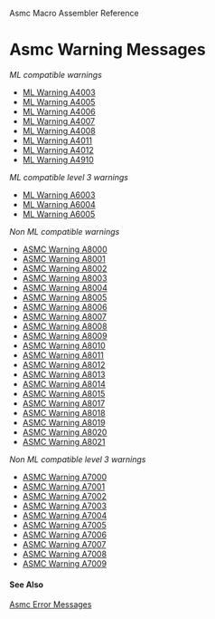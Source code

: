 Asmc Macro Assembler Reference

# Asmc Warning Messages

_ML compatible warnings_

- [ML Warning A4003](A4003.md)
- [ML Warning A4005](A4005.md)
- [ML Warning A4006](A4006.md)
- [ML Warning A4007](A4007.md)
- [ML Warning A4008](A4008.md)
- [ML Warning A4011](A4011.md)
- [ML Warning A4012](A4012.md)
- [ML Warning A4910](A4910.md)

_ML compatible level 3 warnings_

- [ML Warning A6003](A6003.md)
- [ML Warning A6004](A6004.md)
- [ML Warning A6005](A6005.md)

_Non ML compatible warnings_

- [ASMC Warning A8000](A8000.md)
- [ASMC Warning A8001](A8001.md)
- [ASMC Warning A8002](A8002.md)
- [ASMC Warning A8003](A8003.md)
- [ASMC Warning A8004](A8004.md)
- [ASMC Warning A8005](A8005.md)
- [ASMC Warning A8006](A8006.md)
- [ASMC Warning A8007](A8007.md)
- [ASMC Warning A8008](A8008.md)
- [ASMC Warning A8009](A8009.md)
- [ASMC Warning A8010](A8010.md)
- [ASMC Warning A8011](A8011.md)
- [ASMC Warning A8012](A8012.md)
- [ASMC Warning A8013](A8013.md)
- [ASMC Warning A8014](A8014.md)
- [ASMC Warning A8015](A8015.md)
- [ASMC Warning A8017](A8017.md)
- [ASMC Warning A8018](A8018.md)
- [ASMC Warning A8019](A8019.md)
- [ASMC Warning A8020](A8020.md)
- [ASMC Warning A8021](A8021.md)

_Non ML compatible level 3 warnings_

- [ASMC Warning A7000](A7000.md)
- [ASMC Warning A7001](A7001.md)
- [ASMC Warning A7002](A7002.md)
- [ASMC Warning A7003](A7003.md)
- [ASMC Warning A7004](A7004.md)
- [ASMC Warning A7005](A7005.md)
- [ASMC Warning A7006](A7006.md)
- [ASMC Warning A7007](A7007.md)
- [ASMC Warning A7008](A7008.md)
- [ASMC Warning A7009](A7009.md)

#### See Also

[Asmc Error Messages](readme.md)
